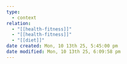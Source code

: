 ```yaml
---
type:
  - context
relation:
  - "[[health-fitness]]"
  - "[[health-fitness]]"
  - "[[diet]]"
date created: Mon, 10 13th 25, 5:45:00 pm
date modified: Mon, 10 13th 25, 6:09:58 pm
---
```

